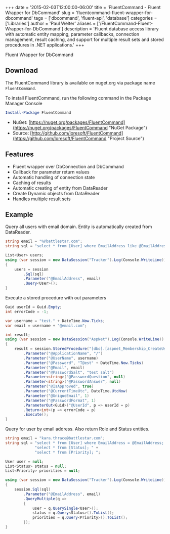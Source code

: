 +++
date = '2015-02-03T12:00:00-06:00'
title = 'FluentCommand - Fluent Wrapper for DbCommand'
slug = 'fluentcommand-fluent-wrapper-for-dbcommand'
tags = ['dbcommand', 'fluent-api', 'database']
categories = ['Libraries']
author = 'Paul Welter'
aliases = ['/FluentCommand-Fluent-Wrapper-for-DbCommand']
description = 'Fluent database access library with automatic entity mapping, parameter callbacks, connection management, result caching, and support for multiple result sets and stored procedures in .NET applications.'
+++


Fluent Wrapper for DbCommand

## Download

The FluentCommand library is available on nuget.org via package name `FluentCommand`.

To install FluentCommand, run the following command in the Package Manager Console

```powershell
Install-Package FluentCommand
```

* NuGet: [https://nuget.org/packages/FluentCommand](https://nuget.org/packages/FluentCommand "NuGet Package")
* Source: [http://github.com/loresoft/FluentCommand](https://github.com/loresoft/FluentCommand "Project Source")

## Features

* Fluent wrapper over DbConnection and DbCommand
* Callback for parameter return values
* Automatic handling of connection state
* Caching of results
* Automatic creating of entity from DataReader
* Create Dynamic objects from DataReader
* Handles multiple result sets

## Example

Query all users with email domain.  Entity is automatically created from DataReader.

```csharp
string email = "%@battlestar.com";
string sql = "select * from [User] where EmailAddress like @EmailAddress";

List<User> users;
using (var session = new DataSession("Tracker").Log(Console.WriteLine))
{
    users = session            
        .Sql(sql)
        .Parameter("@EmailAddress", email)
        .Query<User>();
}
```

Execute a stored procedure with out parameters

```csharp
Guid userId = Guid.Empty;
int errorCode = -1;

var username = "test." + DateTime.Now.Ticks;
var email = username + "@email.com";

int result;
using (var session = new DataSession("AspNet").Log(Console.WriteLine))
{
    result = session.StoredProcedure("[dbo].[aspnet_Membership_CreateUser]")
        .Parameter("@ApplicationName", "/")
        .Parameter("@UserName", username)
        .Parameter("@Password", "T@est" + DateTime.Now.Ticks)
        .Parameter("@Email", email)
        .Parameter("@PasswordSalt", "test salt")
        .Parameter<string>("@PasswordQuestion", null)
        .Parameter<string>("@PasswordAnswer", null)
        .Parameter("@IsApproved", true)
        .Parameter("@CurrentTimeUtc", DateTime.UtcNow)
        .Parameter("@UniqueEmail", 1)
        .Parameter("@PasswordFormat", 1)
        .ParameterOut<Guid>("@UserId", p => userId = p)
        .Return<int>(p => errorCode = p)
        .Execute();
}
```

Query for user by email address.  Also return Role and Status entities.

```csharp
string email = "kara.thrace@battlestar.com";
string sql = "select * from [User] where EmailAddress = @EmailAddress; " +
             "select * from [Status]; " +
             "select * from [Priority]; ";

User user = null;
List<Status> status = null;
List<Priority> priorities = null;

using (var session = new DataSession("Tracker").Log(Console.WriteLine))
{
    session.Sql(sql)
        .Parameter("@EmailAddress", email)
        .QueryMultiple(q =>
        {
            user = q.QuerySingle<User>();
            status = q.Query<Status>().ToList();
            priorities = q.Query<Priority>().ToList();
        });
}
```
